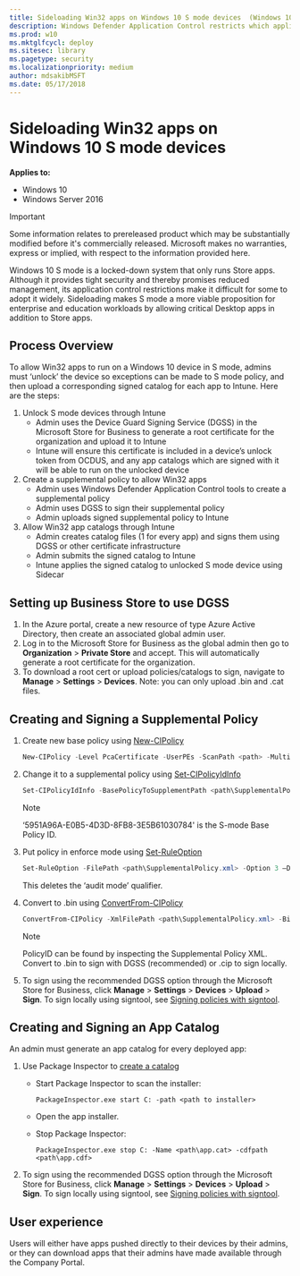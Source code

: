 ```yaml
---
title: Sideloading Win32 apps on Windows 10 S mode devices  (Windows 10)
description: Windows Defender Application Control restricts which applications users are allowed to run and the code that runs in the system core.
ms.prod: w10
ms.mktglfcycl: deploy
ms.sitesec: library
ms.pagetype: security
ms.localizationpriority: medium
author: mdsakibMSFT
ms.date: 05/17/2018
---
```


# Sideloading Win32 apps on Windows 10 S mode devices 

**Applies to:**

-   Windows 10
-   Windows Server 2016

>[!IMPORTANT]
>Some information relates to prereleased product which may be substantially modified before it's commercially released. Microsoft makes no warranties, express or implied, with respect to the information provided here.

Windows 10 S mode is a locked-down system that only runs Store apps. 
Although it provides tight security and thereby promises reduced management, its application control restrictions make it difficult for some to adopt it widely. 
Sideloading makes S mode a more viable proposition for enterprise and education workloads by allowing critical Desktop apps in addition to Store apps.

## Process Overview

To allow Win32 apps to run on a Windows 10 device in S mode, admins must ‘unlock’ the device so exceptions can be made to S mode policy, and then upload a corresponding signed catalog for each app to Intune. Here are the steps:

1. Unlock S mode devices through Intune
   - Admin uses the Device Guard Signing Service (DGSS) in the Microsoft Store for Business to generate a root certificate for the organization and upload it to Intune
   - Intune will ensure this certificate is included in a device’s unlock token from OCDUS, and any app catalogs which are signed with it will be able to run on the unlocked device
2. Create a supplemental policy to allow Win32 apps
   - Admin uses Windows Defender Application Control tools to create a supplemental policy
   - Admin uses DGSS to sign their supplemental policy
   - Admin uploads signed supplemental policy to Intune
3. Allow Win32 app catalogs through Intune 
   - Admin creates catalog files (1 for every app) and signs them using DGSS or other certificate infrastructure 
   - Admin submits the signed catalog to Intune 
   - Intune applies the signed catalog to unlocked S mode device using Sidecar

## Setting up Business Store to use DGSS

1.	In the Azure portal, create a new resource of type Azure Active Directory, then create an associated global admin user.
2.	Log in to the Microsoft Store for Business as the global admin then go to **Organization** > **Private Store** and accept.
    This will automatically generate a root certificate for the organization.
3.	To download a root cert or upload policies/catalogs to sign, navigate to **Manage** > **Settings** > **Devices**.
    Note: you can only upload .bin and .cat files.

## Creating and Signing a Supplemental Policy

1.	Create new base policy using [New-CIPolicy](https://docs.microsoft.com/powershell/module/configci/new-cipolicy?view=win10-ps)

    ```powershell
    New-CIPolicy -Level PcaCertificate -UserPEs -ScanPath <path> -MultiplePolicyFormat 3> <path\CIPolicyLog.txt> -FilePath <path\SupplementalPolicy.xml>
    ```

2.	Change it to a supplemental policy using [Set-CIPolicyIdInfo](https://docs.microsoft.com/powershell/module/configci/set-cipolicyidinfo?view=win10-ps)

    ```powershell
    Set-CIPolicyIdInfo -BasePolicyToSupplementPath <path\SupplementalPolicy.xml> -SupplementsBasePolicyID 5951A96A-E0B5-4D3D-8FB8-3E5B61030784 -FilePath <path\SupplementalPolicy.xml>
    ```

    >[!NOTE]
    >‘5951A96A-E0B5-4D3D-8FB8-3E5B61030784' is the S-mode Base Policy ID.

3.	Put policy in enforce mode using [Set-RuleOption](https://docs.microsoft.com/powershell/module/configci/set-ruleoption?view=win10-ps)

    ```powershell
    Set-RuleOption -FilePath <path\SupplementalPolicy.xml> -Option 3 –Delete
    ```

    This deletes the ‘audit mode’ qualifier.

4.	Convert to .bin using [ConvertFrom-CIPolicy](https://docs.microsoft.com/powershell/module/configci/convertfrom-cipolicy?view=win10-ps)

    ```powershell
    ConvertFrom-CIPolicy -XmlFilePath <path\SupplementalPolicy.xml> -BinaryFilePath <path\PolicyID>
    ```

    >[!NOTE]
    >PolicyID can be found by inspecting the Supplemental Policy XML. Convert to .bin to sign with DGSS (recommended) or .cip to sign locally.

5.	To sign using the recommended DGSS option through the Microsoft Store for Business, click **Manage** > **Settings** > **Devices** > **Upload** > **Sign**.
    To sign locally using signtool, see [Signing policies with signtool](signing-policies-with-signtool.md).

## Creating and Signing an App Catalog
An admin must generate an app catalog for every deployed app:
1.	Use Package Inspector to [create a catalog](https://docs.microsoft.com/microsoft-store/add-unsigned-app-to-code-integrity-policy#a-href-idcreate-catalog-filesacreate-catalog-files-for-your-unsigned-app)
    - Start Package Inspector to scan the installer:

      ```console
      PackageInspector.exe start C: -path <path to installer>
      ```

    - Open the app installer.
    - Stop Package Inspector:

      ```console
      PackageInspector.exe stop C: -Name <path\app.cat> -cdfpath <path\app.cdf>
      ```
     
2.	To sign using the recommended DGSS option through the Microsoft Store for Business, click **Manage** > **Settings** > **Devices** > **Upload** > **Sign**.
    To sign locally using signtool, see [Signing policies with signtool](signing-policies-with-signtool.md).

## User experience 

Users will either have apps pushed directly to their devices by their admins, or they can download apps that their admins have made available through the Company Portal.
